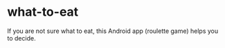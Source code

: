 # what-to-eat
If you are not sure what to eat, this Android app (roulette game) helps you to decide.
